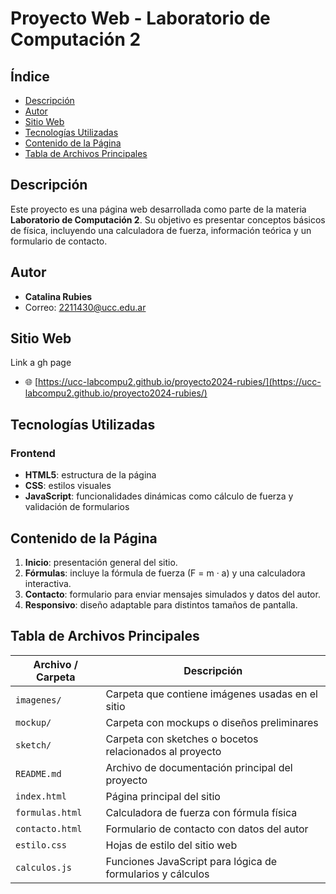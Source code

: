 # Proyecto Web - Laboratorio de Computación 2

## Índice

- [Descripción](#descripción)
- [Autor](#autor)
- [Sitio Web](#sitio-web)
- [Tecnologías Utilizadas](#tecnologías-utilizadas)
- [Contenido de la Página](#contenido-de-la-página)
- [Tabla de Archivos Principales](#tabla-de-archivos-principales)

## Descripción

Este proyecto es una página web desarrollada como parte de la materia **Laboratorio de Computación 2**. Su objetivo es presentar conceptos básicos de física, incluyendo una calculadora de fuerza, información teórica y un formulario de contacto.

## Autor

- **Catalina Rubies**
- Correo: 2211430@ucc.edu.ar

## Sitio Web

Link a gh page

- 🌐 [https://ucc-labcompu2.github.io/proyecto2024-rubies/](https://ucc-labcompu2.github.io/proyecto2024-rubies/)


## Tecnologías Utilizadas

### Frontend

- **HTML5**: estructura de la página
- **CSS**: estilos visuales
- **JavaScript**: funcionalidades dinámicas como cálculo de fuerza y validación de formularios

## Contenido de la Página

1. **Inicio**: presentación general del sitio.
2. **Fórmulas**: incluye la fórmula de fuerza (F = m · a) y una calculadora interactiva.
3. **Contacto**: formulario para enviar mensajes simulados y datos del autor.
4. **Responsivo**: diseño adaptable para distintos tamaños de pantalla.


## Tabla de Archivos Principales

| Archivo / Carpeta | Descripción                                                        |
|-------------------|------------------------------------------------------------------|
| `imagenes/`       | Carpeta que contiene imágenes usadas en el sitio                  |
| `mockup/`         | Carpeta con mockups o diseños preliminares                        |
| `sketch/`         | Carpeta con sketches o bocetos relacionados al proyecto          |
| `README.md`       | Archivo de documentación principal del proyecto                   |
| `index.html`      | Página principal del sitio                                        |
| `formulas.html`   | Calculadora de fuerza con fórmula física                          |
| `contacto.html`   | Formulario de contacto con datos del autor                        |
| `estilo.css`      | Hojas de estilo del sitio web                                     |
| `calculos.js`     | Funciones JavaScript para lógica de formularios y cálculos       |
